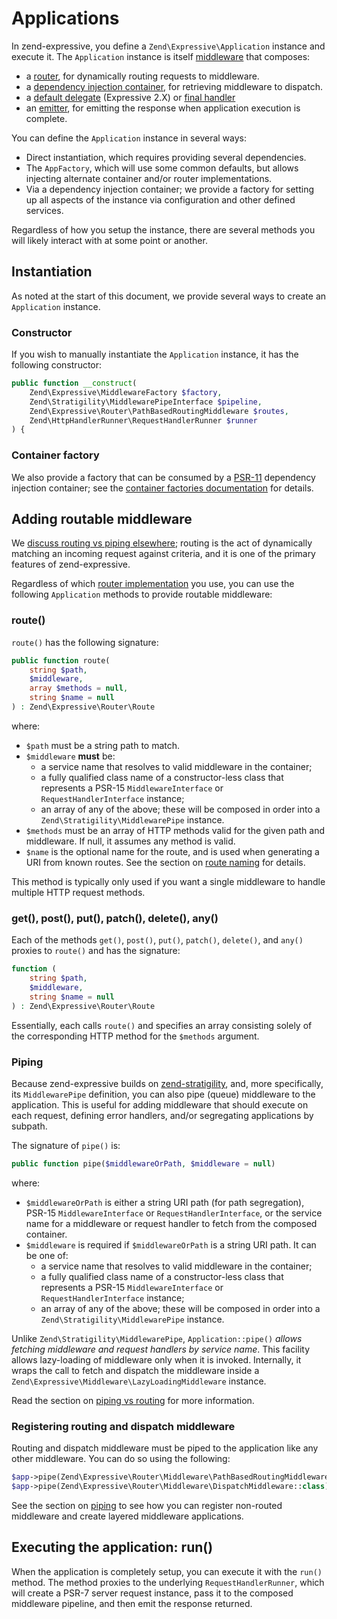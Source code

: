 # Applications

In zend-expressive, you define a `Zend\Expressive\Application` instance and
execute it. The `Application` instance is itself [middleware](https://docs.zendframework.com/zend-stratigility/middleware/)
that composes:

- a [router](router/intro.md), for dynamically routing requests to middleware.
- a [dependency injection container](container/intro.md), for retrieving
  middleware to dispatch.
- a [default delegate](error-handling.md#default-delegates) (Expressive 2.X)
  or [final handler](error-handling.md#version-1-error-handling)
- an [emitter](https://docs.zendframework.com/zend-httphandlerrunner/emitters/),
  for emitting the response when application execution is complete.

You can define the `Application` instance in several ways:

- Direct instantiation, which requires providing several dependencies.
- The `AppFactory`, which will use some common defaults, but allows injecting alternate
  container and/or router implementations.
- Via a dependency injection container; we provide a factory for setting up all
  aspects of the instance via configuration and other defined services.

Regardless of how you setup the instance, there are several methods you will
likely interact with at some point or another.

## Instantiation

As noted at the start of this document, we provide several ways to create an
`Application` instance.

### Constructor

If you wish to manually instantiate the `Application` instance, it has the
following constructor:

```php
public function __construct(
    Zend\Expressive\MiddlewareFactory $factory,
    Zend\Stratigility\MiddlewarePipeInterface $pipeline,
    Zend\Expressive\Router\PathBasedRoutingMiddleware $routes,
    Zend\HttpHandlerRunner\RequestHandlerRunner $runner
) {
```

### Container factory

We also provide a factory that can be consumed by a [PSR-11](https://www.php-fig.org/psr/psr-11/)
dependency injection container; see the [container factories documentation](container/factories.md)
for details.

## Adding routable middleware

We [discuss routing vs piping elsewhere](router/piping.md); routing is the act
of dynamically matching an incoming request against criteria, and it is one of
the primary features of zend-expressive.

Regardless of which [router implementation](router/interface.md) you use, you
can use the following `Application` methods to provide routable middleware:

### route()

`route()` has the following signature:

```php
public function route(
    string $path,
    $middleware,
    array $methods = null,
    string $name = null
) : Zend\Expressive\Router\Route
```

where:

- `$path` must be a string path to match.
- `$middleware` **must** be:
    - a service name that resolves to valid middleware in the container;
    - a fully qualified class name of a constructor-less class that represents a
      PSR-15 `MiddlewareInterface` or `RequestHandlerInterface` instance;
    - an array of any of the above; these will be composed in order into a
      `Zend\Stratigility\MiddlewarePipe` instance.
- `$methods` must be an array of HTTP methods valid for the given path and
  middleware. If null, it assumes any method is valid.
- `$name` is the optional name for the route, and is used when generating a URI
  from known routes. See the section on [route naming](router/uri-generation.md#generating-uris)
  for details.

This method is typically only used if you want a single middleware to handle
multiple HTTP request methods.

### get(), post(), put(), patch(), delete(), any()

Each of the methods `get()`, `post()`, `put()`, `patch()`, `delete()`, and `any()`
proxies to `route()` and has the signature:

```php
function (
    string $path,
    $middleware,
    string $name = null
) : Zend\Expressive\Router\Route
```

Essentially, each calls `route()` and specifies an array consisting solely of
the corresponding HTTP method for the `$methods` argument.

### Piping

Because zend-expressive builds on [zend-stratigility](https://docs.zendframework.com/zend-stratigility/),
and, more specifically, its `MiddlewarePipe` definition, you can also pipe
(queue) middleware to the application. This is useful for adding middleware that
should execute on each request, defining error handlers, and/or segregating
applications by subpath.

The signature of `pipe()` is:

```php
public function pipe($middlewareOrPath, $middleware = null)
```

where:

- `$middlewareOrPath` is either a string URI path (for path segregation), PSR-15
  `MiddlewareInterface` or `RequestHandlerInterface`, or the service name for a
  middleware or request handler to fetch from the composed container.
- `$middleware` is required if `$middlewareOrPath` is a string URI path. It can
  be one of:
    - a service name that resolves to valid middleware in the container;
    - a fully qualified class name of a constructor-less class that represents a
      PSR-15 `MiddlewareInterface` or `RequestHandlerInterface` instance;
    - an array of any of the above; these will be composed in order into a
      `Zend\Stratigility\MiddlewarePipe` instance.

Unlike `Zend\Stratigility\MiddlewarePipe`, `Application::pipe()` *allows
fetching middleware and request handlers by service name*. This facility allows
lazy-loading of middleware only when it is invoked. Internally, it wraps the
call to fetch and dispatch the middleware inside a
`Zend\Expressive\Middleware\LazyLoadingMiddleware` instance.

Read the section on [piping vs routing](router/piping.md) for more information.

### Registering routing and dispatch middleware

Routing and dispatch middleware must be piped to the application like any other
middleware. You can do so using the following:

```php
$app->pipe(Zend\Expressive\Router\Middleware\PathBasedRoutingMiddleware::class);
$app->pipe(Zend\Expressive\Router\Middleware\DispatchMiddleware::class);
```

See the section on [piping](router/piping.md) to see how you can register
non-routed middleware and create layered middleware applications.

## Executing the application: run()

When the application is completely setup, you can execute it with the `run()`
method. The method proxies to the underlying `RequestHandlerRunner`, which will
create a PSR-7 server request instance, pass it to the composed middleware
pipeline, and then emit the response returned.
